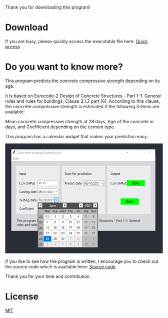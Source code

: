 Thank you for downloading this program!

# Download

If you are busy, please quickly access the executable file here: [Quick access](https://github.com/MiladSoltanalipour/concrete_strength_prediction/releases/tag/V1.0)

# Do you want to know more?

This program predicts the concrete compressive strength depending on its age.

It is based on Eurocode-2 Design of Concrete Structures - Part 1-1: General rules and rules for buildings, Clause 3.1.2 part (6). According to this clause, the concrete compressive strength is estimated if the following 3 items are available:

Mean concrete compressive strength at 28 days, Age of the concrete in days, and Coefficient depending on the cement type.

This program has a calendar widget that makes your prediction easy.

![Alt text](CSP_Screen_shot_2.PNG)

If you like to see how the program is written, I encourage you to check out the source code which is available here: [Source code](CSP.py)

Thank you for your time and contribution.

# License

[MIT](LICENSE)
